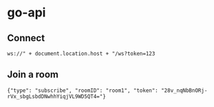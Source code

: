 # go-api

## Connect
```
ws://" + document.location.host + "/ws?token=123
```

## Join a room
```
{"type": "subscribe", "roomID": "room1", "token": "28v_nqNbBnORj-rVx_sbgLsbdDNwhhYiqjVL9WD5QT4="}
```
